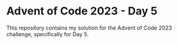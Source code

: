 # Advent of Code 2023 - Day 5

This repository contains my solution for the Advent of Code 2023 challenge, specifically for Day 5.
